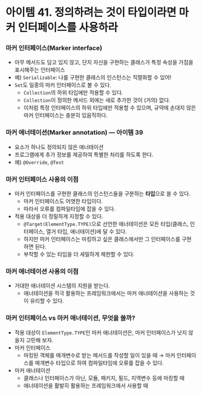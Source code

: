 # 아이템 41. 정의하려는 것이 타입이라면 마커 인터페이스를 사용하라

### 마커 인터페이스(Marker interface)

- 아무 메서드도 담고 있지 않고, 단지 자신을 구현하는 클래스가 특정 속성을 가짐을 표시해주는 인터페이스
- 예) `Serializable`: 나를 구현한 클래스의 인스턴스는 직렬화할 수 있어!
- `Set`도 일종의 마커 인터페이스로 볼 수 있다.
    - `Collection`의 하위 타입에만 적용할 수 있다.
    - `Collection`이 정의한 메서드 외에는 새로 추가한 것이 (거의) 없다.
    - 이처럼 특정 인터페이스의 하위 타입에만 적용할 수 있으며, 규약에 손대지 않은 마커 인터페이스는 충분히 있음직하다.

### 마커 애너테이션(Marker annotation) — 아이템 39

- 요소가 하나도 정의되지 않은 애너테이션
- 프로그램에게 추가 정보를 제공하여 특별한 처리를 하도록 한다.
- 예) `@Override`, `@Test`

### 마커 인터페이스 사용의 이점

- 마커 인터페이스를 구현한 클래스의 인스턴스들을 구분하는 **타입**으로 쓸 수 있다.
    - 마커 인터페이스도 어엿한 타입이다.
    - 따라서 오류를 컴파일타임에 잡을 수 있다.
- 적용 대상을 더 정밀하게 지정할 수 있다.
    - `@Target(ElementType.TYPE)`으로 선언한 애너테이션은 모든 타입(클래스, 인터페이스, 열거 타입, 애너테이션)에 달 수 있다.
    - 하지만 마커 인터페이스는 마킹하고 싶은 클래스에서만 그 인터페이스를 구현하면 된다.
    - 부착할 수 있는 타입을 더 세밀하게 제한할 수 있다.

### 마커 애너테이션 사용의 이점

- 거대한 애너테이션 시스템의 지원을 받는다.
    - 애너테이션을 적극 활용하는 프레임워크에서는 마커 애너테이션을 사용하는 것이 유리할 수 있다.

### 마커 인터페이스 vs 마커 애너테이션, 무엇을 쓸까?

- 적용 대상이 `ElementType.TYPE`인 마커 애너테이션은, 마커 인터페이스가 낫지 않을지 고민해 보자.
- 마커 인터페이스
    - 마킹된 객체를 매개변수로 받는 메서드를 작성할 일이 있을 때
    → 마커 인터페이스를 매개변수 타입으로 하여 컴파일타임에 오류를 잡을 수 있다.
- 마커 애너테이션
    - 클래스나 인터페이스가 아닌, 모듈, 패키지, 필드, 지역변수 등에 마킹할 때
    - 애너테이션을 활발히 활용하는 프레임워크에서 사용할 때
